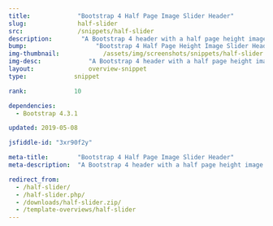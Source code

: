```yaml
---
title:             "Bootstrap 4 Half Page Image Slider Header"
slug:              half-slider
src:               /snippets/half-slider
description:	    "A Bootstrap 4 header with a half page height image slider, navigation, and page content"
bump:			        "Bootstrap 4 Half Page Height Image Slider Header"
img-thumbnail:	    	  /assets/img/screenshots/snippets/half-slider.jpg
img-desc:		      "A Bootstrap 4 header with a half page height image slider"
layout:		    	  overview-snippet
type:             snippet

rank:             10

dependencies:     
  - Bootstrap 4.3.1

updated: 2019-05-08

jsfiddle-id: "3xr90f2y"

meta-title:        "Bootstrap 4 Half Page Image Slider Header"
meta-description:  "A Bootstrap 4 header with a half page height image slider - created by Start Bootstrap."

redirect_from:
  - /half-slider/
  - /half-slider.php/
  - /downloads/half-slider.zip/
  - /template-overviews/half-slider
---
```

